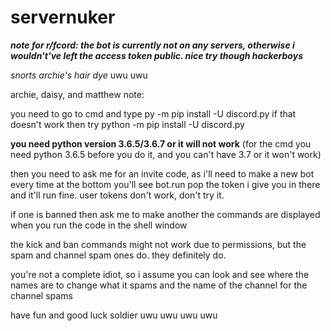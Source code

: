 # servernuker

***note for r/fcord: the bot is currently not on any servers, otherwise i wouldn't've left the access token public. nice try though hackerboys***

*snorts archie's hair dye* uwu uwu

archie, daisy, and matthew note:

you need to go to cmd and type py -m pip install -U discord.py
if that doesn't work then try python -m pip install -U discord.py

**you need python version 3.6.5/3.6.7 or it will not work** (for the cmd you need python 3.6.5 before you do it, and you can't have 3.7 or it won't work)

then you need to ask me for an invite code, as i'll need to make a new bot every time
at the bottom you'll see bot.run
pop the token i give you in there and it'll run fine. user tokens don't work, don't try it.

if one is banned then ask me to make another
the commands are displayed when you run the code in the shell window

the kick and ban commands might not work due to permissions, but the spam and channel spam ones do. they definitely do.

you're not a complete idiot, so i assume you can look and see where the names are to change what it spams and the name of the channel for the channel spams

have fun and good luck soldier uwu uwu uwu uwu
